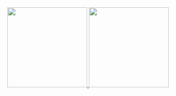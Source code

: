 <div align="center">
  <a href="https://github.com/GeorgeLuizz">
  <img height="180em" src="https://github-readme-stats.vercel.app/api?username=GeorgeLuizz&show_icons=true&theme=dark&include_all_commits=true&count_private=true"/>
  <img height="180em" src="https://github-readme-stats.vercel.app/api/top-langs/?username=GeorgeLuizz&layout=compact&langs_count=7&theme=dracula"/>
</div>
